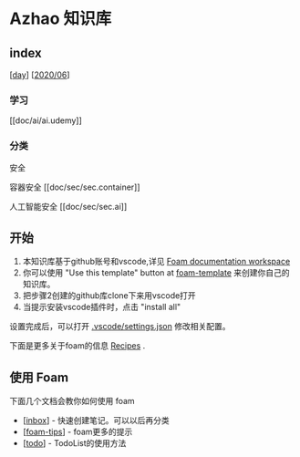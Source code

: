# Azhao 知识库

## index

[[day](doc/day.202007.md)]
[[2020/06](doc/day.202006.md)]

### 学习

[[doc/ai/ai.udemy]]

### 分类

安全

容器安全 [[doc/sec/sec.container]]

人工智能安全 [[doc/sec/sec.ai]]

## 开始

1. 本知识库基于github账号和vscode,详见 [Foam documentation workspace](https://foambubble.github.io/foam)
2. 你可以使用 "Use this template" button at [foam-template](https://github.com/foambubble/foam-template/generate) 来创建你自己的知识库。
3. 把步骤2创建的github库clone下来用vscode打开
4. 当提示安装vscode插件时，点击 "install all"

设置完成后，可以打开 [.vscode/settings.json](.vscode/settings.json) 修改相关配置。

下面是更多关于foam的信息 [Recipes](https://foambubble.github.io/foam/recipes) .

## 使用 Foam

下面几个文档会教你如何使用 foam

- [[inbox]] - 快速创建笔记。可以以后再分类
- [[foam-tips]] - foam更多的提示
- [[todo]] - TodoList的使用方法

[//begin]: # "Autogenerated link references for markdown compatibility"
[inbox]: inbox "Inbox"
[foam-tips]: foam-tips "Foam tips"
[todo]: todo "Todo"
[//end]: # "Autogenerated link references"
